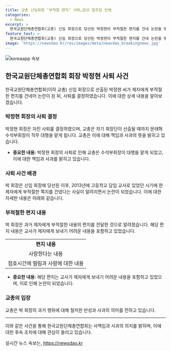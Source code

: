 ```yaml
---
title: 교총 신임회장 ‘부적절 편지’ 사퇴…당선 일주일 만에
categories:
  - News
excerpt: >
  한국교원단체총연합회(교총) 신임 회장으로 당선된 박정현이 부적절한 편지를 건네 논란을 빚자 사퇴했다. 입장문에서 깊이 사죄하고 책임을 통감한다며 명예를 훼손한 것에 대해 사과했다. 교총은 박 회장의 사퇴 후 수석부회장이 대행하며 책임과 기대에 부응할 것을 약속했다. 박 회장은 과거 제자에게 보낸 편지가 응원으로 해석하기 어렵다는 비판을 받으며 논란이 불거졌다.
feature_text: >
  한국교원단체총연합회(교총) 신임 회장으로 당선된 박정현이 부적절한 편지를 건네 논란을 빚자 사퇴했다. 입장문에서 깊이 사죄하고 책임을 통감한다며 명예를 훼손한 것에 대해 사과했다. 교총은 박 회장의 사퇴 후 수석부회장이 대행하며 책임과 기대에 부응할 것을 약속했다. 박 회장은 과거 제자에게 보낸 편지가 응원으로 해석하기 어렵다는 비판을 받으며 논란이 불거졌다.
image: 'https://newsdao.kr/res/images/meta/newsdao_breakingnews.jpg'
---
```


<p><img src="https://newsdao.kr/res/images/meta/newsdao_breakingnews.jpg" alt="koreaapp 속보" /></p>

<h2 data-ke-size="size26">한국교원단체총연합회 회장 박정현 사퇴 사건</h2>

<p data-ke-size="size16">한국교원단체총연합회(이하 교총) 신임 회장으로 선출된 박정현 씨가 제자에게 부적절한 편지를 건네어 논란이 된 뒤, 사퇴를 결정하였습니다. 이에 대한 상세 내용을 알아보겠습니다.</p>

<h3>박정현 회장의 사퇴 결정</h3>

<p data-ke-size="size16">박정현 회장은 자진 사퇴를 결정하였으며, 교총은 차기 회장단이 선출될 때까지 문태혁 수석부회장이 직무 대행을 맡게 됩니다. 교총은 이에 대해 책임과 사과의 뜻을 밝히고 있습니다.</p>

<ul>
<li><b>중요한 내용:</b> 박정현 회장의 사퇴로 인해 교총은 수석부회장이 대행을 맡게 되었고, 이에 대한 책임과 사과를 밝히고 있습니다.</li>
</ul>

<h3>사퇴 사건 배경</h3>

<p data-ke-size="size16">박 회장은 신임 회장에 당선된 이후, 2013년에 고등학교 담임 교사로 있었던 시기에 한 제자에게 부적절한 쪽지를 건넸다는 사실이 알려지면서 논란이 되었습니다. 이에 대한 자세한 내용은 아래와 같습니다.</p>

<h3>부적절한 편지 내용</h3>

<p data-ke-size="size16">박 회장은 과거 제자에게 부적절한 내용의 편지를 전달한 것으로 알려졌습니다. 해당 편지 내용은 교사가 제자에게 보내기 어려운 내용을 포함하고 있었습니다.</p>

<table>
    <tr>
        <td style="text-align: center; height: 17px;"><b>편지 내용</b></td>
    </tr>
    <tr>
        <td style="text-align: center; height: 17px;">사랑한다는 내용</td>
    </tr>
    <tr>
        <td style="text-align: center; height: 17px;">점호시간에 떨림과 사랑에 대한 내용</td>
    </tr>
</table>

<ul>
<li><b>중요한 내용:</b> 해당 편지는 교사가 제자에게 보내기 어려운 내용을 포함하고 있었으며, 이로 인해 논란이 되었습니다.</li>
</ul>

<h3>교총의 입장</h3>

<p data-ke-size="size16">교총은 박 회장의 과거 행위에 대해 철저한 반성과 사과의 의미를 전하고 있습니다.</p>

<hr>

<p data-ke-size="size16">이와 같은 사건을 통해 한국교원단체총연합회는 사책임과 사과의 의지를 밝히며, 이에 대한 후속 조치에 대해 관심이 쏠리고 있습니다.</p>
실시간 뉴스 속보는, <a href="https://newsdao.kr" rel="dofollow">https://newsdao.kr</a>


